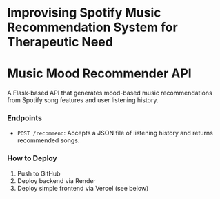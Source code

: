 # Improvising Spotify Music Recommendation System for Therapeutic Need
# Music Mood Recommender API

A Flask-based API that generates mood-based music recommendations from Spotify song features and user listening history.

### Endpoints

- `POST /recommend`: Accepts a JSON file of listening history and returns recommended songs.

### How to Deploy

1. Push to GitHub
2. Deploy backend via Render
3. Deploy simple frontend via Vercel (see below)
